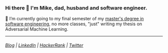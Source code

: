 ### Hi there 👋 I'm Mike, dad, husband and software engineer.

🔭  I’m currently going to my final semester of my [master's degree in software engineering](https://www.cs.ut.ee/en/studying/software-engineering-msc), no more classes, "just" writing my thesis on Adversarial Machine Learning.

<hr>

###### [Blog](https://softwareengineering.netlify.app/)  |  [LinkedIn](https://www.linkedin.com/in/mikecamara) |   [HackerRank](https://www.hackerrank.com/mikecamara)    |  [Twitter](https://www.twitter.com/mikegomescamara)
